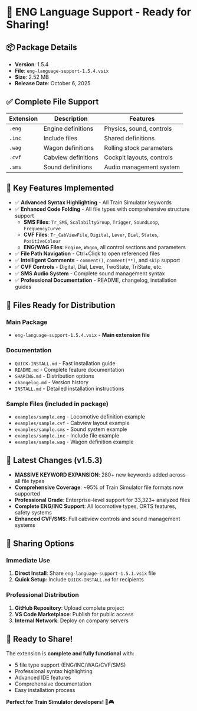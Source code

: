# 🎯 ENG Language Support - Ready for Sharing!

## 📦 Package Details
- **Version**: 1.5.4
- **File**: `eng-language-support-1.5.4.vsix`
- **Size**: 2.52 MB
- **Release Date**: October 6, 2025

## ✅ Complete File Support
| Extension | Description | Features |
|-----------|-------------|----------|
| `.eng` | Engine definitions | Physics, sound, controls |
| `.inc` | Include files | Shared definitions |
| `.wag` | Wagon definitions | Rolling stock parameters |
| `.cvf` | Cabview definitions | Cockpit layouts, controls |
| `.sms` | Sound definitions | Audio management system |

## 🚀 Key Features Implemented
- ✅ **Advanced Syntax Highlighting** - All Train Simulator keywords
- ✅ **Enhanced Code Folding** - All file types with comprehensive structure support
  - **SMS Files**: `Tr_SMS`, `ScalabiltyGroup`, `Trigger`, `SoundLoop`, `FrequencyCurve`
  - **CVF Files**: `Tr_CabViewFile`, `Digital`, `Lever`, `Dial`, `States`, `PositiveColour`
  - **ENG/WAG Files**: `Engine`, `Wagon`, all control sections and parameters
- ✅ **File Path Navigation** - Ctrl+Click to open referenced files
- ✅ **Intelligent Comments** - `comment()`, `comment(**)`, and `skip` support
- ✅ **CVF Controls** - Digital, Dial, Lever, TwoState, TriState, etc.
- ✅ **SMS Audio System** - Complete sound management syntax
- ✅ **Professional Documentation** - README, changelog, installation guides

## 📁 Files Ready for Distribution

### Main Package
- `eng-language-support-1.5.4.vsix` - **Main extension file**

### Documentation
- `QUICK-INSTALL.md` - Fast installation guide
- `README.md` - Complete feature documentation  
- `SHARING.md` - Distribution options
- `changelog.md` - Version history
- `INSTALL.md` - Detailed installation instructions

### Sample Files (included in package)
- `examples/sample.eng` - Locomotive definition example
- `examples/sample.cvf` - Cabview layout example
- `examples/sample.sms` - Sound system example
- `examples/sample.inc` - Include file example
- `examples/sample.wag` - Wagon definition example

## 🎉 Latest Changes (v1.5.3)
- **MASSIVE KEYWORD EXPANSION**: 280+ new keywords added across all file types
- **Comprehensive Coverage**: ~95% of Train Simulator file formats now supported
- **Professional Grade**: Enterprise-level support for 33,323+ analyzed files
- **Complete ENG/INC Support**: All locomotive types, ORTS features, safety systems
- **Enhanced CVF/SMS**: Full cabview controls and sound management systems

## 📧 Sharing Options

### Immediate Use
1. **Direct Install**: Share `eng-language-support-1.5.1.vsix` file
2. **Quick Setup**: Include `QUICK-INSTALL.md` for recipients

### Professional Distribution
1. **GitHub Repository**: Upload complete project
2. **VS Code Marketplace**: Publish for public access
3. **Internal Network**: Deploy on company servers

## 🎊 Ready to Share!

The extension is **complete and fully functional** with:
- 5 file type support (ENG/INC/WAG/CVF/SMS)
- Professional syntax highlighting
- Advanced IDE features
- Comprehensive documentation
- Easy installation process

**Perfect for Train Simulator developers! 🚂🎮**